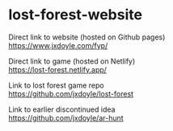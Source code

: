 # lost-forest-website
Direct link to website (hosted on Github pages)<br>
https://www.jxdoyle.com/fyp/

Direct link to game (hosted on Netlify)<br>
https://lost-forest.netlify.app/

Link to lost forest game repo<br>
https://github.com/jxdoyle/lost-forest

Link to earlier discontinued idea<br>
https://github.com/jxdoyle/ar-hunt
